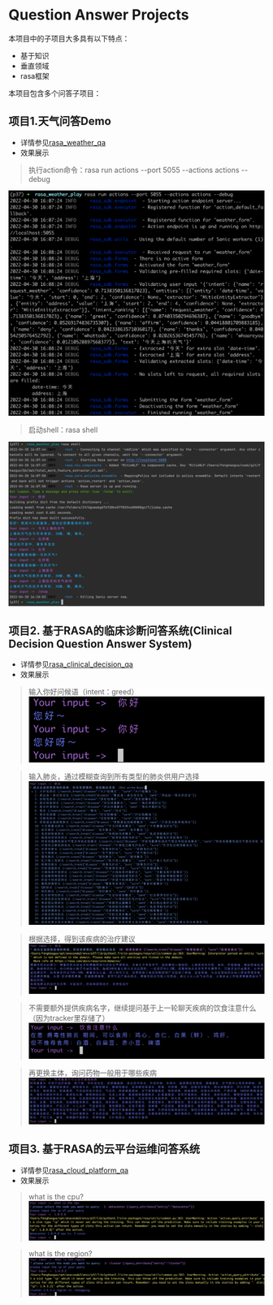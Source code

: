# Question Answer Projects

本项目中的子项目大多具有以下特点：
+ 基于知识
+ 垂直领域
+ rasa框架

本项目包含多个问答子项目：

## 项目1.天气问答Demo
+ 详情参见[rasa_weather_qa](rasa_weather_qa)
+ 效果展示
>执行action命令：rasa run actions --port 5055 --actions actions --debug

![](./rasa_weather_qa/rasa_run_actions.png)

>启动shell：rasa shell

![](./rasa_weather_qa/rasa_shell.png)

## 项目2. 基于RASA的临床诊断问答系统(Clinical Decision Question Answer System)
+ 详情参见[rasa_clinical_decision_qa](rasa_clinical_decision_qa)
+ 效果展示
> 输入你好问候语（intent：greed）
![](rasa_clinical_decision_qa/img/greet.png)

> 输入肺炎，通过模糊查询到所有类型的肺炎供用户选择
![](rasa_clinical_decision_qa/img/disease_select.png)

> 根据选择，得到该疾病的治疗建议
![](rasa_clinical_decision_qa/img/disease_input.png)

> 不需要额外提供疾病名字，继续提问基于上一轮聊天疾病的饮食注意什么（因为tracker里存储了）
![](rasa_clinical_decision_qa/img/diet_precautions.png)

> 再更换主体，询问药物一般用于哪些疾病
![](rasa_clinical_decision_qa/img/new_question.png)

## 项目3. 基于RASA的云平台运维问答系统
+ 详情参见[rasa_cloud_platform_qa](rasa_cloud_platform_qa)
+ 效果展示
>what is the cpu?
![](rasa_cloud_platform_qa/img/what_is_the_cpu.png)

>what is the region?
![](rasa_cloud_platform_qa/img/what_is_the_region.png)
